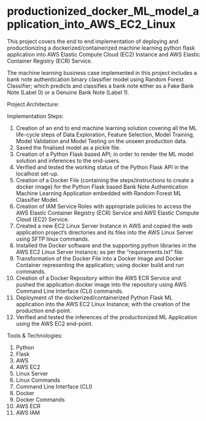 # productionized_docker_ML_model_application_into_AWS_EC2_Linux

This project covers the end to end implementation of deploying and productionizing a dockerized/containerized machine learning python flask application into AWS Elastic Compute Cloud (EC2) Instance and AWS Elastic Container Registry (ECR) Service.  

The machine learning business case implemented in this project includes a bank note authentication binary classifier model using Random Forest Classifier; which predicts and classifies a bank note either as a Fake Bank Note (Label 0) or a Genuine Bank Note (Label 1).  

Project Architecture:



Implementation Steps:

1. Creation of an end to end machine learning solution covering all the ML life-cycle steps of Data Exploration, Feature Selection, Model Training, Model Validation and Model Testing on the unseen production data. 
2. Saved the finalised model as a pickle file. 
3. Creation of a Python Flask based API; in order to render the ML model solution and inferences to the end-users. 
4. Verified and tested the working status of the Python Flask API in the localhost set-up. 
5. Creation of a Docker File (containing the steps/instructions to create a docker image) for the Python Flask based Bank Note Authentication Machine Learning Application embedded with Random Forest ML Classifier Model.
6. Creation of IAM Service Roles with appropriate policies to access the AWS Elastic Container Registry (ECR) Service and AWS Elastic Compute Cloud (EC2) Service. 
7. Created a new EC2 Linux Server Instance in AWS and copied the web application project’s directories and its files into the AWS Linux Server using SFTP linux commands. 
8. Installed the Docker software and the supporting python libraries in the AWS EC2 Linux Server Instance; as per the “requirements.txt” file. 
9. Transformation of the Docker File into a Docker Image and Docker Container representing the application; using docker build and run commands. 
10. Creation of a Docker Repository within the AWS ECR Service and pushed the application docker image into the repository using AWS Command Line Interface (CLI) commands. 
11. Deployment of the dockerized/containerized Python Flask ML application into the AWS EC2 Linux Instance; with the creation of the production end-point. 
12. Verified and tested the inferences of the productionized ML Application using the AWS EC2 end-point.  


Tools & Technologies:

1. Python
2. Flask
3. AWS
4. AWS EC2
5. Linux Server
6. Linux Commands
7. Command Line Interface (CLI)
8. Docker
9. Docker Commands
10. AWS ECR
11. AWS IAM


